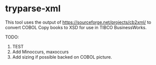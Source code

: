 # tryparse-xml
This tool uses the output of https://sourceforge.net/projects/cb2xml/ to convert COBOL Copy books to XSD for use in TIBCO BusinessWorks.

TODO:

1. TEST
2. Add Minoccurs, maxoccurs
3. Add sizing if possible backed on COBOL picture.